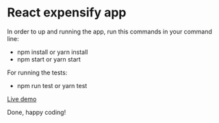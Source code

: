 # React expensify app

In order to up and running the app, run this commands in your command line:

- npm install or yarn install
- npm start or yarn start

For running the tests:

- npm run test or yarn test

[Live demo](https://ltroya-react-expensify-app.herokuapp.com)

Done, happy coding!

